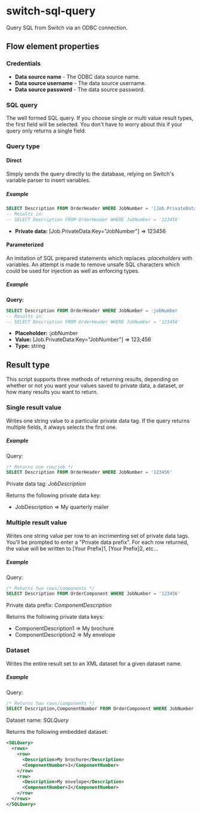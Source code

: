 # switch-sql-query
Query SQL from Switch via an ODBC connection.

## Flow element properties

### Credentials
- **Data source name** - The ODBC data source name.
- **Data source username** - The data source username.
- **Data source password** - The data source password.

### SQL query
The well formed SQL query. If you choose single or multi value result types, the first field will be selected. You don't have to worry about this if your query only returns a single field.

### Query type

#### Direct
Simply sends the query directly to the database, relying on Switch's variable parser to insert variables.

##### Example
```sql
SELECT Description FROM OrderHeader WHERE JobNumber = '[Job.PrivateData:Key="JobNumber"]' 
-- Results in:
-- SELECT Description FROM OrderHeader WHERE JobNumber = '123456' 
```
- **Private data:** [Job.PrivateData:Key="JobNumber"] => 123456

#### Parameterized
An imitation of SQL prepared statements which replaces *:placeholders* with variables. An attempt is made to remove unsafe SQL characters which could be used for injection as well as enforcing types.

##### Example
**Query:**
```sql
SELECT Description FROM OrderHeader WHERE JobNumber = :jobNumber
-- Results in:
-- SELECT Description FROM OrderHeader WHERE JobNumber = '123456' 
```
- **Placeholder:** :jobNumber
- **Value:** [Job.PrivateData:Key="JobNumber"] => 123;456
- **Type:** string

## Result type
This script supports three methods of returning results, depending on whether or not you want your values saved to private data, a dataset, or how many results you want to return.

### Single result value
Writes one string value to a particular private data tag. If the query returns multiple fields, it always selects the first one.

##### Example
Query:
```sql
/* Returns one row/job */
SELECT Description FROM OrderHeader WHERE JobNumber = '123456' 
```
Private data tag: _JobDescription_

Returns the following private data key:
- JobDescription => My quarterly mailer

### Multiple result value
Writes one string value per row to an incrimenting set of private data tags. You'll be prompted to enter a "Private data prefix". For each row returned, the value will be written to [Your Prefix]1, [Your Prefix]2, etc...

##### Example
Query:
```sql
/* Returns two rows/components */
SELECT Description FROM OrderComponent WHERE JobNumber = '123456' 
```
Private data prefix: _ComponentDescription_

Returns the following private data keys:
- ComponentDescription1 => My brochure
- ComponentDescription2 => My envelope

### Dataset
Writes the entire result set to an XML dataset for a given dataset name. 

##### Example
Query:
```sql
/* Returns two rows/components */
SELECT Description,ComponentNumber FROM OrderComponent WHERE JobNumber = '123456' 
```
Dataset name: _SQLQuery_

Returns the following embedded dataset:
```xml
<SQLQuery>
  <rows>
    <row>
      <Description>My brochure</Description>
      <ComponentNumber>1</ComponentNumber>
    </row>
    <row>
      <Description>My envelope</Description>
      <ComponentNumber>2</ComponentNumber>
    </row>
  </rows>
</SQLQuery>
```

